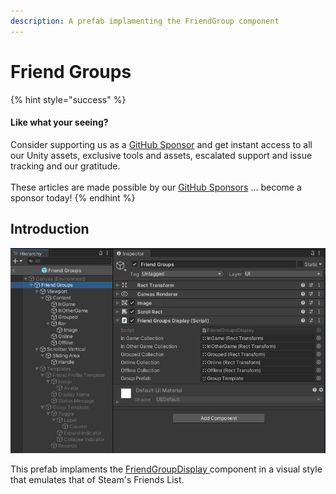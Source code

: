 ```yaml
---
description: A prefab implamenting the FriendGroup component
---
```


# Friend Groups

{% hint style="success" %}
#### Like what your seeing?

Consider supporting us as a [GitHub Sponsor](../../../../company/become-a-sponsor.md) and get instant access to all our Unity assets, exclusive tools and assets, escalated support and issue tracking and our gratitude.\
\
These articles are made possible by our [GitHub Sponsors](https://github.com/sponsors/heathen-engineering) ... become a sponsor today!
{% endhint %}

## Introduction

![](<../../../../.gitbook/assets/image (175).png>)

This prefab implaments the [FriendGroupDisplay ](../ui-components/friendgroupsdisplay.md)component in a visual style that emulates that of Steam's Friends List.&#x20;
